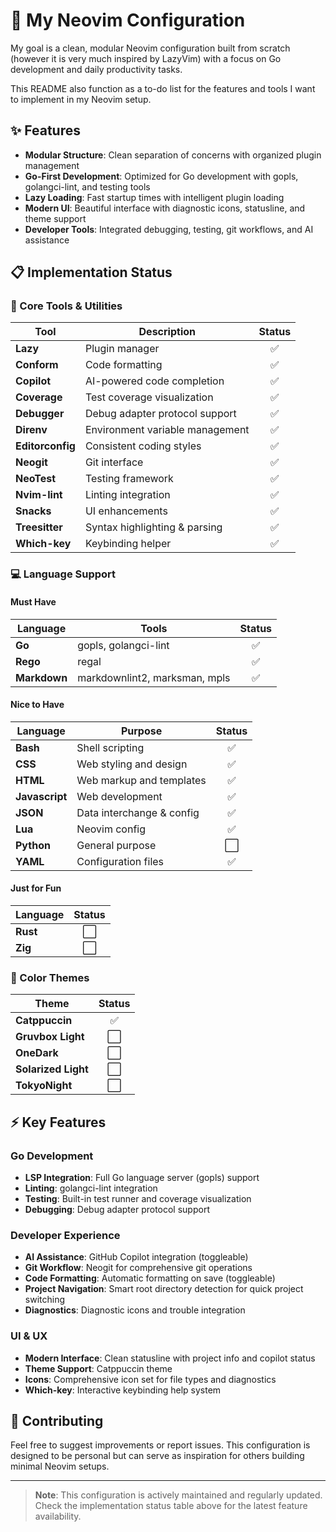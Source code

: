 # 🚀 My Neovim Configuration

My goal is a clean, modular Neovim configuration built from scratch (however it
is very much inspired by LazyVim) with a focus on Go development and daily
productivity tasks.

This README also function as a to-do list for the features and tools I want to
implement in my Neovim setup.

## ✨ Features

- **Modular Structure**: Clean separation of concerns with organized plugin
  management
- **Go-First Development**: Optimized for Go development with gopls,
  golangci-lint, and testing tools
- **Lazy Loading**: Fast startup times with intelligent plugin loading
- **Modern UI**: Beautiful interface with diagnostic icons, statusline, and
  theme support
- **Developer Tools**: Integrated debugging, testing, git workflows, and AI
  assistance

## 📋 Implementation Status

### 🔧 Core Tools & Utilities

| Tool             | Description                     | Status |
| ---------------- | ------------------------------- | :----: |
| **Lazy**         | Plugin manager                  |   ✅   |
| **Conform**      | Code formatting                 |   ✅   |
| **Copilot**      | AI-powered code completion      |   ✅   |
| **Coverage**     | Test coverage visualization     |   ✅   |
| **Debugger**     | Debug adapter protocol support  |   ✅   |
| **Direnv**       | Environment variable management |   ✅   |
| **Editorconfig** | Consistent coding styles        |   ✅   |
| **Neogit**       | Git interface                   |   ✅   |
| **NeoTest**      | Testing framework               |   ✅   |
| **Nvim-lint**    | Linting integration             |   ✅   |
| **Snacks**       | UI enhancements                 |   ✅   |
| **Treesitter**   | Syntax highlighting & parsing   |   ✅   |
| **Which-key**    | Keybinding helper               |   ✅   |

### 💻 Language Support

#### Must Have

| Language     | Tools                         | Status |
| ------------ | ----------------------------- | :----: |
| **Go**       | gopls, golangci-lint          |   ✅   |
| **Rego**     | regal                         |   ✅   |
| **Markdown** | markdownlint2, marksman, mpls |   ✅   |

#### Nice to Have

| Language       | Purpose                   | Status |
| -------------- | ------------------------- | :----: |
| **Bash**       | Shell scripting           |   ✅   |
| **CSS**        | Web styling and design    |   ✅   |
| **HTML**       | Web markup and templates  |   ✅   |
| **Javascript** | Web development           |   ✅   |
| **JSON**       | Data interchange & config |   ✅   |
| **Lua**        | Neovim config             |   ✅   |
| **Python**     | General purpose           |   ⬜   |
| **YAML**       | Configuration files       |   ✅   |

#### Just for Fun

| Language | Status |
| -------- | :----: |
| **Rust** |   ⬜   |
| **Zig**  |   ⬜   |

### 🎨 Color Themes

| Theme               | Status |
| ------------------- | :----: |
| **Catppuccin**      |   ✅   |
| **Gruvbox Light**   |   ⬜   |
| **OneDark**         |   ⬜   |
| **Solarized Light** |   ⬜   |
| **TokyoNight**      |   ⬜   |

## ⚡ Key Features

### Go Development

- **LSP Integration**: Full Go language server (gopls) support
- **Linting**: golangci-lint integration
- **Testing**: Built-in test runner and coverage visualization
- **Debugging**: Debug adapter protocol support

### Developer Experience

- **AI Assistance**: GitHub Copilot integration (toggleable)
- **Git Workflow**: Neogit for comprehensive git operations
- **Code Formatting**: Automatic formatting on save (toggleable)
- **Project Navigation**: Smart root directory detection for quick project switching
- **Diagnostics**: Diagnostic icons and trouble integration

### UI & UX

- **Modern Interface**: Clean statusline with project info and copilot status
- **Theme Support**: Catppuccin theme
- **Icons**: Comprehensive icon set for file types and diagnostics
- **Which-key**: Interactive keybinding help system

## 🤝 Contributing

Feel free to suggest improvements or report issues. This configuration is designed to be personal but can serve as inspiration for others building minimal Neovim setups.

---

> **Note**: This configuration is actively maintained and regularly updated. Check the implementation status table above for the latest feature availability.
